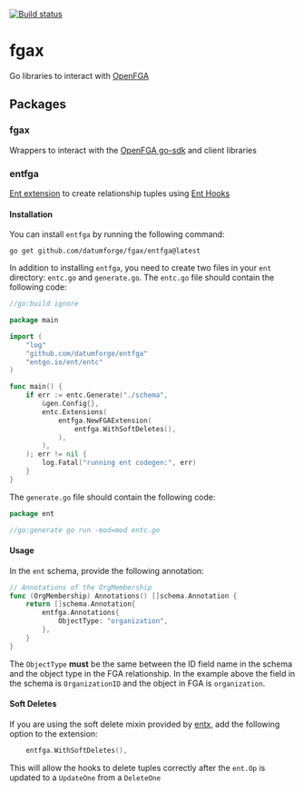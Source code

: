 [![Build status](https://badge.buildkite.com/9884d4aae19682480e179efef95198c4db6fc1a26d9bcce22f.svg)](https://buildkite.com/datum/fgax)

# fgax

Go libraries to interact with [OpenFGA](https://openfga.dev/)

## Packages

### fgax

Wrappers to interact with the [OpenFGA go-sdk](https://github.com/openfga/go-sdk) and client libraries

### entfga

[Ent extension](https://entgo.io/docs/extensions/) to create relationship tuples using [Ent Hooks](https://entgo.io/docs/hooks/)

#### Installation

You can install `entfga` by running the following command:

```shell
go get github.com/datumforge/fgax/entfga@latest
```

In addition to installing `entfga`, you need to create two files in your `ent` directory: `entc.go` and `generate.go`.
The `entc.go` file should contain the following code:

```go
//go:build ignore

package main

import (
	"log"
	"github.com/datumforge/entfga"
	"entgo.io/ent/entc"
)

func main() {
	if err := entc.Generate("./schema",
		&gen.Config{},
		entc.Extensions(
            entfga.NewFGAExtension(
                entfga.WithSoftDeletes(),
            ),
		),
	); err != nil {
		log.Fatal("running ent codegen:", err)
	}
}
```

The `generate.go` file should contain the following code:

```go
package ent

//go:generate go run -mod=mod entc.go
```

#### Usage

In the `ent` schema, provide the following annotation:

```go 
// Annotations of the OrgMembership
func (OrgMembership) Annotations() []schema.Annotation {
	return []schema.Annotation{
		entfga.Annotations{
			ObjectType: "organization",
		},
	}
}
```

The `ObjectType` **must** be the same between the ID field name in the schema and the object type in the FGA relationship. In the example above
the field in the schema is `OrganizationID` and the object in FGA is `organization`. 

#### Soft Deletes

If you are using the soft delete mixin provided by [entx](https://github.com/datumforge/datum/blob/authz-hooks/internal/entx/softdeletes.go), add 
the following option to the extension:

```go
    entfga.WithSoftDeletes(),
```

This will allow the hooks to delete tuples correctly after the `ent.Op` is updated to a `UpdateOne` from a `DeleteOne`